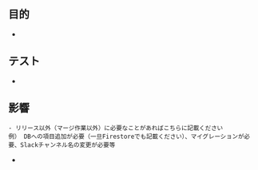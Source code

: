 ## 目的
- 

## テスト
- 

## 影響
```
- リリース以外（マージ作業以外）に必要なことがあればこちらに記載ください
例） DBへの項目追加が必要（一旦Firestoreでも記載ください）、マイグレーションが必要、Slackチャンネル名の変更が必要等
```
- 

